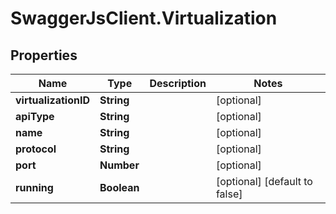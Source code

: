 # SwaggerJsClient.Virtualization

## Properties
Name | Type | Description | Notes
------------ | ------------- | ------------- | -------------
**virtualizationID** | **String** |  | [optional] 
**apiType** | **String** |  | [optional] 
**name** | **String** |  | [optional] 
**protocol** | **String** |  | [optional] 
**port** | **Number** |  | [optional] 
**running** | **Boolean** |  | [optional] [default to false]


